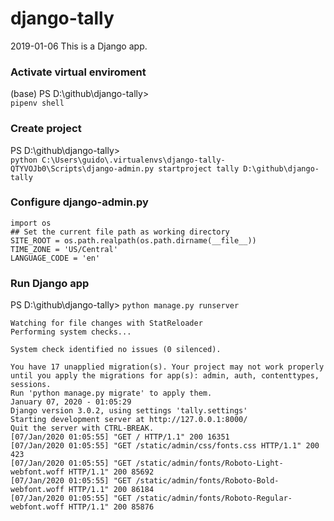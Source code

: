 # django-tally
2019-01-06 This is a Django app.

### Activate virtual enviroment  
(base) PS D:\github\django-tally>  
```pipenv shell```

### Create project  
PS D:\github\django-tally>     
```python C:\Users\guido\.virtualenvs\django-tally-QTYVOJb0\Scripts\django-admin.py startproject tally D:\github\django-tally```

### Configure django-admin.py  
```
import os
## Set the current file path as working directory
SITE_ROOT = os.path.realpath(os.path.dirname(__file__))
TIME_ZONE = 'US/Central'
LANGUAGE_CODE = 'en'
```

### Run Django app  
PS D:\github\django-tally> `python manage.py runserver`
```
Watching for file changes with StatReloader
Performing system checks...

System check identified no issues (0 silenced).

You have 17 unapplied migration(s). Your project may not work properly until you apply the migrations for app(s): admin, auth, contenttypes, sessions.
Run 'python manage.py migrate' to apply them.
January 07, 2020 - 01:05:29
Django version 3.0.2, using settings 'tally.settings'
Starting development server at http://127.0.0.1:8000/
Quit the server with CTRL-BREAK.
[07/Jan/2020 01:05:55] "GET / HTTP/1.1" 200 16351
[07/Jan/2020 01:05:55] "GET /static/admin/css/fonts.css HTTP/1.1" 200 423
[07/Jan/2020 01:05:55] "GET /static/admin/fonts/Roboto-Light-webfont.woff HTTP/1.1" 200 85692
[07/Jan/2020 01:05:55] "GET /static/admin/fonts/Roboto-Bold-webfont.woff HTTP/1.1" 200 86184
[07/Jan/2020 01:05:55] "GET /static/admin/fonts/Roboto-Regular-webfont.woff HTTP/1.1" 200 85876
```


